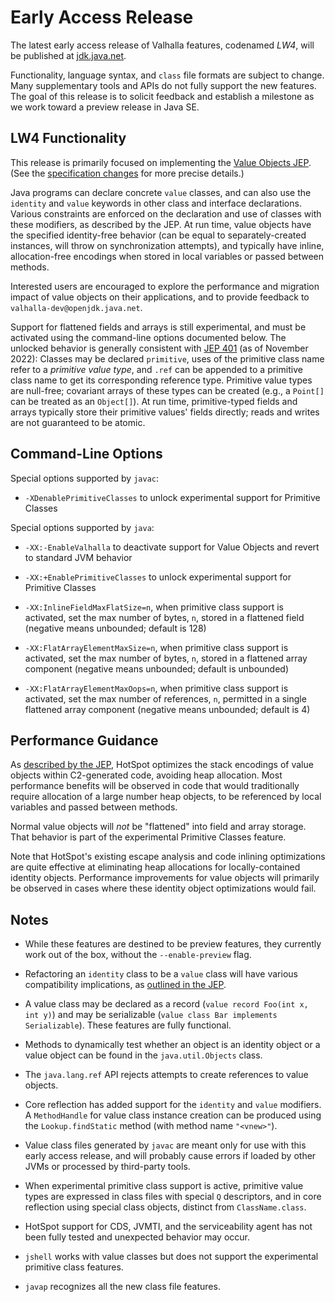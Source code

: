 # Early Access Release

The latest early access release of Valhalla features, codenamed *LW4*, will be
published at [jdk.java.net](https://jdk.java.net/valhalla/).

Functionality, language syntax, and `class` file formats are subject to change.
Many supplementary tools and APIs do not fully support the new features.
The goal of this release is to solicit feedback and establish a milestone as we
work toward a preview release in Java SE.



## LW4 Functionality

This release is primarily focused on implementing the
[Value Objects JEP](https://openjdk.org/jeps/8277163).
(See the [specification changes](http://cr.openjdk.java.net/~dlsmith/jep8277163/)
for more precise details.)

Java programs can declare concrete `value` classes, and can also use the
`identity` and `value` keywords in other class and interface declarations.
Various constraints are enforced on the declaration and use of classes with
these modifiers, as described by the JEP.
At run time, value objects have the specified identity-free behavior (can be
equal to separately-created instances, will throw on synchronization attempts),
and typically have inline, allocation-free encodings when stored in local
variables or passed between methods.

Interested users are encouraged to explore the performance and migration impact
of value objects on their applications, and to provide feedback to
<span style="white-space:nowrap;">`valhalla-dev@openjdk.java.net`</span>.

Support for flattened fields and arrays is still experimental, and must be
activated using the command-line options documented below.
The unlocked behavior is generally consistent with
[JEP 401](https://openjdk.org/jeps/401) (as of November 2022):
Classes may be declared `primitive`, uses of the primitive class name refer to a
*primitive value type*, and `.ref` can be appended to a primitive class name to
get its corresponding reference type.
Primitive value types are null-free; covariant arrays of these types can be
created (e.g., a `Point[]` can be treated as an `Object[]`).
At run time, primitive-typed fields and arrays typically store their primitive
values' fields directly; reads and writes are not guaranteed to be atomic.



## Command-Line Options

Special options supported by `javac`:

-   `-XDenablePrimitiveClasses` to unlock experimental support for Primitive
    Classes

Special options supported by `java`:

-   `-XX:-EnableValhalla` to deactivate support for Value Objects and revert to
    standard JVM behavior

-   `-XX:+EnablePrimitiveClasses` to unlock experimental support for Primitive
    Classes

-   `-XX:InlineFieldMaxFlatSize=n`, when primitive class support is activated,
    set the max number of bytes, `n`, stored in a flattened field (negative
    means unbounded; default is 128)

-   `-XX:FlatArrayElementMaxSize=n`, when primitive class support is activated,
    set the max number of bytes, `n`, stored in a flattened array component
    (negative means unbounded; default is unbounded)

-   `-XX:FlatArrayElementMaxOops=n`, when primitive class support is activated,
    set the max number of references, `n`, permitted in a single flattened array
    component (negative means unbounded; default is 4)



## Performance Guidance

As
[described by the JEP](https://openjdk.org/jeps/8277163#HotSpot-implementation),
HotSpot optimizes the stack encodings of value objects within C2-generated code,
avoiding heap allocation.
Most performance benefits will be observed in code that would traditionally
require allocation of a large number heap objects, to be referenced by local
variables and passed between methods.

Normal value objects will *not* be "flattened" into field and array storage.
That behavior is part of the experimental Primitive Classes feature.

Note that HotSpot's existing escape analysis and code inlining optimizations are
quite effective at eliminating heap allocations for locally-contained identity
objects. Performance improvements for value objects will primarily be observed
in cases where these identity object optimizations would fail.



## Notes

-   While these features are destined to be preview features, they currently
    work out of the box, without the
    <span style="white-space:nowrap;">`--enable-preview`</span> flag.

-   Refactoring an `identity` class to be a `value` class will have various
    compatibility implications, as
    [outlined in the JEP](https://openjdk.org/jeps/8277163#Migration-of-existing-classes).

-   A value class may be declared as a record (`value record Foo(int x, int y)`)
    and may be serializable (`value class Bar implements Serializable`).
    These features are fully functional.

-   Methods to dynamically test whether an object is an identity object or a
    value object can be found in the `java.util.Objects` class.

-   The `java.lang.ref` API rejects attempts to create references to value
    objects. 

-   Core reflection has added support for the `identity` and `value` modifiers.
    A `MethodHandle` for value class instance creation can be produced using the
    `Lookup.findStatic` method (with method name `"<vnew>"`).

-   Value class files generated by `javac` are meant only for use with this
    early access release, and will probably cause errors if loaded by other JVMs
    or processed by third-party tools.

-   When experimental primitive class support is active, primitive value types
    are expressed in class files with special `Q` descriptors, and in core
    reflection using special class objects, distinct from `ClassName.class`.

-   HotSpot support for CDS, JVMTI, and the serviceability agent has not been
    fully tested and unexpected behavior may occur.

-   `jshell` works with value classes but does not support the experimental
    primitive class features.

-   `javap` recognizes all the new class file features.
